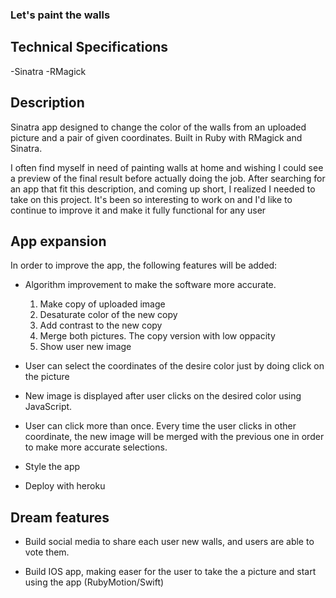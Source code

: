 ### Let's paint the walls

## Technical Specifications
  -Sinatra
  -RMagick
  
##  Description

Sinatra app designed to change the color of the walls from an uploaded picture and a pair of given coordinates. Built in Ruby with RMagick and Sinatra.

I often find myself in need of painting walls at home and wishing I could see a preview of the final result before actually doing the job.
After searching for an app that fit this description, and coming up short, I realized I needed to take on this project.
It's been so interesting to work on and I'd like to continue to improve it and make it fully functional for any user

## App expansion

In order to improve the app, the following features will be added:

- Algorithm improvement to make the software more accurate. 
  1. Make copy of uploaded image
  2. Desaturate color of the new copy
  3. Add contrast to the new copy
  4. Merge both pictures. The copy version with low oppacity
  5. Show user new image
  
- User can select the coordinates of the desire color just by doing click on the picture

- New image is displayed after user clicks on the desired color using JavaScript.

- User can click more than once. Every time the user clicks in other coordinate, the new image will be merged with the previous one in order to make more accurate selections.

- Style the app

- Deploy with heroku


## Dream features

- Build social media to share each user new walls, and users are able to vote them.

- Build IOS app, making easer for the user to take the a picture and start using the app (RubyMotion/Swift)



